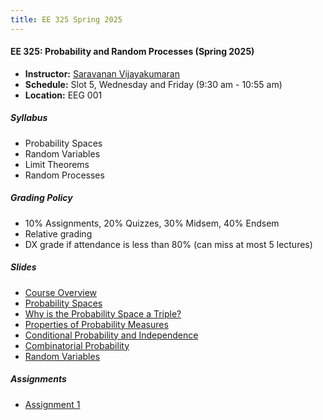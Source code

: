 ```yaml
---
title: EE 325 Spring 2025
---
```


#### EE 325: Probability and Random Processes (Spring 2025)
  - **Instructor:** [Saravanan Vijayakumaran](http://www.ee.iitb.ac.in/~sarva)
  - **Schedule:** Slot 5, Wednesday and Friday (9:30 am - 10:55 am)
  - **Location:** EEG 001


##### Syllabus

  - Probability Spaces
  - Random Variables
  - Limit Theorems
  - Random Processes


##### Grading Policy
  - 10% Assignments, 20% Quizzes, 30% Midsem, 40% Endsem
  - Relative grading
  - DX grade if attendance is less than 80% (can miss at most 5 lectures)

##### Slides
  - [Course Overview](./2025/slides/CourseOverview.pdf)
  - [Probability Spaces](./2025/slides/ProbabilitySpaces.pdf)
  - [Why is the Probability Space a Triple?](./2025/slides/WhyProbSpaceTriple.pdf)
  - [Properties of Probability Measures](./2025/slides/ProbabilityMeasureProperties.pdf)
  - [Conditional Probability and Independence](./2025/slides/CondProbAndIndependence.pdf)
  - [Combinatorial Probability](./2025/slides/CombinatorialProbability.pdf)
  - [Random Variables](./2025/slides/RandomVariables.pdf)

##### Assignments

  - [Assignment 1](./2025/assignments/assignment1.pdf)